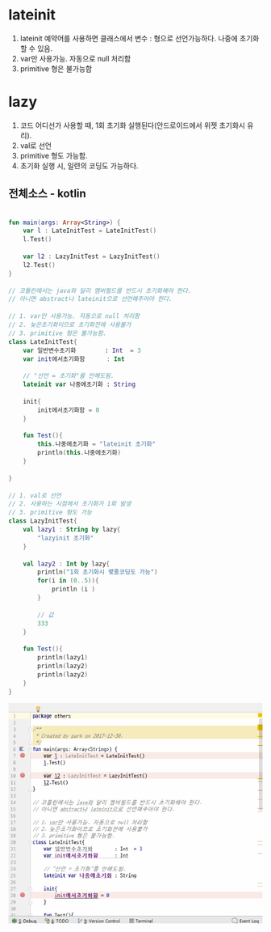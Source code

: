 # lateinit
1. lateinit 예약어를 사용하면 클래스에서 변수 : 형으로 선언가능하다. 나중에 초기화 할 수 있음.
2. var만 사용가능. 자동으로 null 처리함
3. primitive 형은 불가능함

# lazy
1. 코드 어디선가 사용할 때, 1회 초기화 실행된다(안드로이드에서 위젯 초기화시 유리).
2. val로 선언
3. primitive 형도 가능함.
4. 초기화 실행 시, 일련의 코딩도 가능하다.

## 전체소스 - kotlin
~~~kotlin

fun main(args: Array<String>) {
    var l : LateInitTest = LateInitTest()
    l.Test()

    var l2 : LazyInitTest = LazyInitTest()
    l2.Test()
}

// 코틀린에서는 java와 달리 멤버필드를 반드시 초기화해야 한다.
// 아니면 abstract나 lateinit으로 선언해주어야 한다.

// 1. var만 사용가능. 자동으로 null 처리함
// 2. 늦은초기화이므로 초기화전에 사용불가
// 3. primitive 형은 불가능함.
class LateInitTest{
    var 일반변수초기화        : Int  = 3
    var init에서초기화함      : Int

    // "선언 = 초기화"를 안해도됨.
    lateinit var 나중에초기화 : String

    init{
        init에서초기화함 = 0
    }

    fun Test(){
        this.나중에초기화 = "lateinit 초기화"
        println(this.나중에초기화)
    }

}

// 1. val로 선언
// 2. 사용하는 시점에서 초기화가 1회 발생
// 3. primitive 형도 가능
class LazyInitTest{
    val lazy1 : String by lazy{
        "lazyinit 초기화"
    }

    val lazy2 : Int by lazy{
        println("1회 초기화시 몇줄코딩도 가능")
        for(i in (0..5)){
            println (i )
        }

        // 값
        333
    }

    fun Test(){
        println(lazy1)
        println(lazy2)
        println(lazy2)
    }
}

~~~

![이미지](lateinit.gif)
